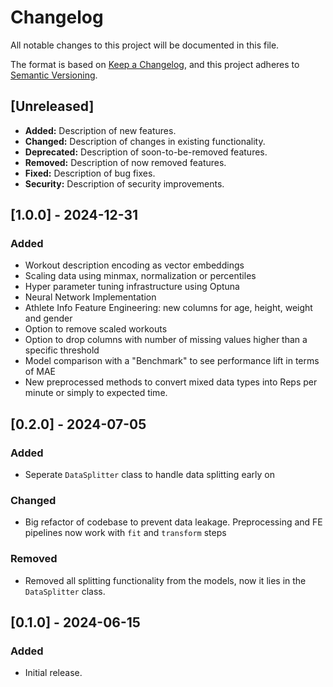 # Changelog

All notable changes to this project will be documented in this file.

The format is based on [Keep a Changelog](https://keepachangelog.com/en/1.0.0/), and this project adheres to [Semantic Versioning](https://semver.org/spec/v2.0.0.html).

## [Unreleased]

- **Added:** Description of new features.
- **Changed:** Description of changes in existing functionality.
- **Deprecated:** Description of soon-to-be-removed features.
- **Removed:** Description of now removed features.
- **Fixed:** Description of bug fixes.
- **Security:** Description of security improvements.

## [1.0.0] - 2024-12-31
### Added
- Workout description encoding as vector embeddings
- Scaling data using minmax, normalization or percentiles
- Hyper parameter tuning infrastructure using Optuna
- Neural Network Implementation
- Athlete Info Feature Engineering: new columns for age, height, weight and gender
- Option to remove scaled workouts
- Option to drop columns with number of missing values higher than a specific threshold
- Model comparison with a "Benchmark" to see performance lift in terms of MAE
- New preprocessed methods to convert mixed data types into Reps per minute or simply to expected time.

## [0.2.0] - 2024-07-05
### Added
- Seperate `DataSplitter` class to handle data splitting early on

### Changed
- Big refactor of codebase to prevent data leakage. Preprocessing and FE pipelines now work with `fit` and `transform` steps

### Removed
- Removed all splitting functionality from the models, now it lies in the `DataSplitter` class.
## [0.1.0] - 2024-06-15

### Added
- Initial release.
